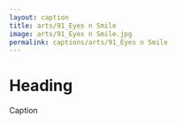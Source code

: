 ```yaml
---
layout: caption
title: arts/91_Eyes n Smile
image: arts/91_Eyes n Smile.jpg
permalink: captions/arts/91_Eyes n Smile
---
```

# Heading
Caption
